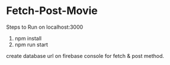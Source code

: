 # Fetch-Post-Movie

Steps to Run on localhost:3000 
1. npm install
2. npm run start

create database url on firebase console for fetch & post method.
